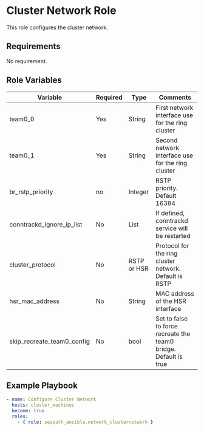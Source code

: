 # Cluster Network Role

This role configures the cluster network.

## Requirements

No requirement.

## Role Variables

| Variable                   | Required  | Type        | Comments                                                         |
|----------------------------|-----------|-------------|------------------------------------------------------------------|
| team0_0                    | Yes       | String      | First network interface use for the ring cluster                 |
| team0_1                    | Yes       | String      | Second network interface use for the ring cluster                |
| br_rstp_priority           | no        | Integer     | RSTP priority. Default 16384                                     |
| conntrackd_ignore_ip_list  | No        | List        | If defined, conntrackd service will be restarted                 |
| cluster_protocol           | No        | RSTP or HSR | Protocol for the ring cluster network. Default is RSTP           |
| hsr_mac_address            | No        | String      | MAC address of the HSR interface                                 |
| skip_recreate_team0_config | No        | bool        | Set to false to force recreate the team0 bridge. Default is true |


## Example Playbook

```yaml
- name: Configure Cluster Network
  hosts: cluster_machines
  become: true
  roles:
    - { role: seapath_ansible.network_clusternetwork }
```
